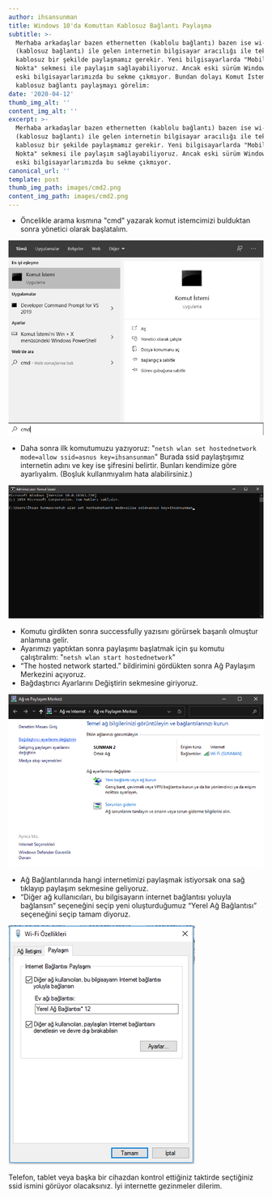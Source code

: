 ```yaml
---
author: ihsansunman
title: Windows 10'da Komuttan Kablosuz Bağlantı Paylaşma
subtitle: >-
  Merhaba arkadaşlar bazen ethernetten (kablolu bağlantı) bazen ise wi-fi
  (kablosuz bağlantı) ile gelen internetin bilgisayar aracılığı ile tekrar
  kablosuz bir şekilde paylaşmamız gerekir. Yeni bilgisayarlarda "Mobil Etkin
  Nokta" sekmesi ile paylaşım sağlayabiliyoruz. Ancak eski sürüm Windows 10 ve
  eski bilgisayarlarımızda bu sekme çıkmıyor. Bundan dolayı Komut İstemcisinden
  kablosuz bağlantı paylaşmayı görelim:
date: '2020-04-12'
thumb_img_alt: ''
content_img_alt: ''
excerpt: >-
  Merhaba arkadaşlar bazen ethernetten (kablolu bağlantı) bazen ise wi-fi
  (kablosuz bağlantı) ile gelen internetin bilgisayar aracılığı ile tekrar
  kablosuz bir şekilde paylaşmamız gerekir. Yeni bilgisayarlarda "Mobil Etkin
  Nokta" sekmesi ile paylaşım sağlayabiliyoruz. Ancak eski sürüm Windows 10 ve
  eski bilgisayarlarımızda bu sekme çıkmıyor.
canonical_url: ''
template: post
thumb_img_path: images/cmd2.png
content_img_path: images/cmd2.png
---
```

*   Öncelikle arama kısmına "cmd" yazarak komut istemcimizi bulduktan sonra yönetici olarak başlatalım.

![image](https://raw.githubusercontent.com/asnuscom/asnus/master/static/images/cmd1.png)

*   Daha sonra ilk komutumuzu yazıyoruz:
    "`netsh wlan set hostednetwork mode=allow ssid=asnus key=ihsansunman`"
    Burada ssid paylaştışımız internetin adını ve key ise şifresini belirtir. Bunları kendimize göre ayarlıyalım. (Boşluk kullanmıyalım hata alabilirsiniz.)

![image2](https://raw.githubusercontent.com/asnuscom/asnus/master/static/images/cmd2.png)

*   Komutu girdikten sonra successfully yazısını görürsek başarılı olmuştur anlamına gelir.
*   Ayarımızı yaptıktan sonra paylaşımı başlatmak için şu komutu çalıştıralım: "`netsh wlan start hostednetwork`"
*   “The hosted network started.” bildirimini gördükten sonra Ağ Paylaşım Merkezini açıyoruz.
*   Bağdaştırıcı Ayarlarını Değiştirin sekmesine giriyoruz.

![image3](https://raw.githubusercontent.com/asnuscom/asnus/master/static/images/cmd3.png)

*   Ağ Bağlantılarında hangi internetimizi paylaşmak istiyorsak ona sağ tıklayıp paylaşım sekmesine geliyoruz.
*   “Diğer ağ kullanıcıları, bu bilgisayarın internet bağlantısı yoluyla bağlansın“ seçeneğini seçip yeni oluşturduğumuz “Yerel Ağ Bağlantısı” seçeneğini seçip tamam diyoruz.

![image4](https://raw.githubusercontent.com/asnuscom/asnus/master/static/images/cmd4.png)

Telefon, tablet veya başka bir cihazdan kontrol ettiğiniz taktirde seçtiğiniz ssid ismini görüyor olacaksınız. İyi internette gezinmeler dilerim.
